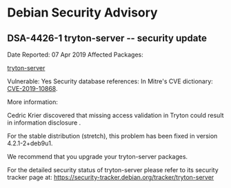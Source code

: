 
Debian Security Advisory
========================


DSA-4426-1 tryton-server -- security update
-------------------------------------------



Date Reported:
07 Apr 2019
Affected Packages:

[tryton-server](https://packages.debian.org/src:tryton-server)

Vulnerable:
Yes
Security database references:
In Mitre's CVE dictionary: [CVE-2019-10868](https://security-tracker.debian.org/tracker/CVE-2019-10868).  

More information:

Cedric Krier discovered that missing access validation in Tryton could
result in information disclosure .


For the stable distribution (stretch), this problem has been fixed in
version 4.2.1-2+deb9u1.


We recommend that you upgrade your tryton-server packages.


For the detailed security status of tryton-server please refer to
its security tracker page at:
<https://security-tracker.debian.org/tracker/tryton-server>





